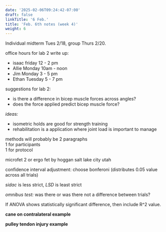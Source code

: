 ```yaml
---
date: '2025-02-06T09:24:42-07:00'
draft: false
linkTitle: '6 Feb.'
title: 'Feb. 6th notes (week 4)'
weight: 6
---
```


Individual midterm Tues 2/18, group Thurs 2/20.

office hours for lab 2 write up:
- isaac friday 12 - 2 pm
- Allie Monday 10am - noon
- Jim Monday 3 - 5 pm
- Ethan Tuesday 5 - 7 pm

suggestions for lab 2:
- is there a difference in bicep muscle forces across angles?
- does the force applied predict bicep muscle force?

*ideas:*
- isometric holds are good for strength training
- rehabilitation is a application where joint load is important to manage

methods will probably be 2 paragraphs  
1 for participants  
1 for protocol

microfet 2 or ergo fet by hoggan salt lake city utah

confidence interval adjustment: choose bonferoni (distributes 0.05 value across all trials)

*sidac* is less strict, *LSD* is least strict

*omnibus test:* was there or was there not a difference between trials?

If ANOVA shows statistically significant difference, then include R^2 value.

**cane on contralateral example**

**pulley tendon injury example**




